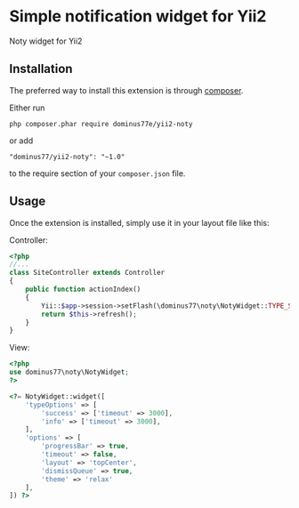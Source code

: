 Simple notification widget for Yii2
=================================
Noty widget for Yii2

Installation
------------

The preferred way to install this extension is through [composer](http://getcomposer.org/download/).

Either run

```
php composer.phar require dominus77e/yii2-noty
```

or add

```
"dominus77/yii2-noty": "~1.0"
```

to the require section of your `composer.json` file.


Usage
-----

Once the extension is installed, simply use it in your layout file like this:

Controller:
```php
<?php
//...
class SiteController extends Controller 
{
    public function actionIndex()
    {
        Yii::$app->session->setFlash(\dominus77\noty\NotyWidget::TYPE_SUCCESS, 'Hello Word!');
        return $this->refresh();
    }
}

```

View:
```php
<?php
use dominus77\noty\NotyWidget;
?>

<?= NotyWidget::widget([
    'typeOptions' => [
        'success' => ['timeout' => 3000],
        'info' => ['timeout' => 3000],
    ],
    'options' => [
        'progressBar' => true,
        'timeout' => false,
        'layout' => 'topCenter',
        'dismissQueue' => true,
        'theme' => 'relax'
    ],
]) ?>
```
